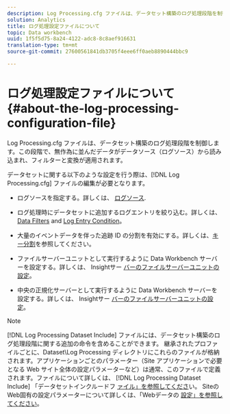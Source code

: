 ```yaml
---
description: Log Processing.cfg ファイルは、データセット構築のログ処理段階を制御します。この段階で、無作為に並んだデータがデータソース（ログソース）から読み込まれ、フィルターと変換が適用されます。
solution: Analytics
title: ログ処理設定ファイルについて
topic: Data workbench
uuid: 1f5f5d75-8a24-4122-adc8-8c8aef916631
translation-type: tm+mt
source-git-commit: 27600561841db3705f4eee6ff0aeb8890444bbc9

---
```



# ログ処理設定ファイルについて{#about-the-log-processing-configuration-file}

Log Processing.cfg ファイルは、データセット構築のログ処理段階を制御します。この段階で、無作為に並んだデータがデータソース（ログソース）から読み込まれ、フィルターと変換が適用されます。

データセットに関する以下のような設定を行う際は、[!DNL Log Processing.cfg] ファイルの編集が必要となります。

* ログソースを指定する。詳しくは、 [ログソース](../../../home/c-dataset-const-proc/c-log-proc-config-file/c-log-sources.md).
* ログ処理時にデータセットに追加するログエントリを絞り込む。詳しくは、 [Data Filters](../../../home/c-dataset-const-proc/c-log-proc-config-file/c-info-log-proc-param.md) and [Log Entry Condition](../../../home/c-dataset-const-proc/c-log-proc-config-file/c-info-log-proc-param.md)。

* 大量のイベントデータを伴った追跡 ID の分割を有効にする。詳しくは、[キー分割](../../../home/c-dataset-const-proc/c-log-proc-config-file/c-info-log-proc-param.md)を参照してください。
* ファイルサーバーユニットとして実行するように Data Workbench サーバーを設定する。詳しくは、 Insightサー [バーのファイルサーバーユニットの設定](../../../home/c-dataset-const-proc/c-log-proc-config-file/c-ins-svr-file-svr-unit.md)。
* 中央の正規化サーバーとして実行するように Data Workbench サーバーを設定する。詳しくは、 Insightサー [バーのファイルサーバーユニットの設定](../../../home/c-dataset-const-proc/c-log-proc-config-file/c-ins-svr-file-svr-unit.md)。

>[!NOTE]
>
>[!DNL Log Processing Dataset Include] ファイルには、データセット構築のログ処理段階に関する追加の命令を含めることができます。 継承されたプロファイルごとに、Dataset\Log Processing ディレクトリにこれらのファイルが格納されます。アプリケーションごとのパラメーター（Site アプリケーションで必要となる Web サイト全体の設定パラメーターなど）は通常、このファイルで定義されます。ファイルについて詳しくは、 [!DNL Log Processing Dataset Include] 「データセットインクルードフ [ァイル」を参照してくださ](../../../home/c-dataset-const-proc/c-dataset-inc-files/c-abt-dataset-inc-files.md)い。 SiteのWeb固有の設定パラメーターについて詳しくは、「Webデータの [設定」を参照してください](../../../home/c-dataset-const-proc/c-config-web-data/c-config-web-data.md)。

